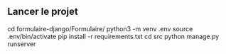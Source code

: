 ## Lancer le projet

cd formulaire-django/Formulaire/
python3 -m venv .env
source .env/bin/activate
pip install -r requirements.txt
cd src
python manage.py runserver
